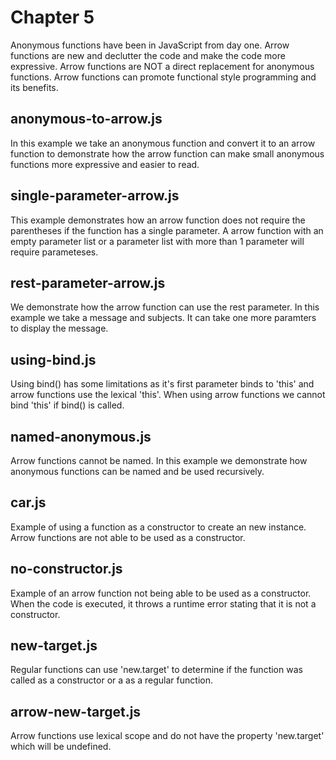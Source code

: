 # Chapter 5
Anonymous functions have been in JavaScript from day one. Arrow functions are new and declutter the code and make the code more expressive. Arrow functions are NOT a direct replacement for anonymous functions. Arrow functions can promote functional style programming and its benefits.

## anonymous-to-arrow.js
In this example we take an anonymous function and convert it to an arrow function to demonstrate how the arrow function can make small anonymous functions more expressive and easier to read.

## single-parameter-arrow.js
This example demonstrates how an arrow function does not require the parentheses if the function has a single parameter. A arrow function with an empty parameter list or a parameter list with more than 1 parameter will require parameteses.

## rest-parameter-arrow.js
We demonstrate how the arrow function can use the rest parameter. In this example we take a message and subjects. It can take one more paramters to display the message.

## using-bind.js
Using bind() has some limitations as it's first parameter binds to 'this' and arrow functions use the lexical 'this'. When using arrow functions we cannot bind 'this' if bind() is called.

## named-anonymous.js
Arrow functions cannot be named. In this example we demonstrate how anonymous functions can be named and be used recursively.

## car.js
Example of using a function as a constructor to create an new instance. Arrow functions are not able to be used as a constructor.

## no-constructor.js
Example of an arrow function not being able to be used as a constructor. When the code is executed, it throws a runtime error stating that it is not a constructor.

## new-target.js
Regular functions can use 'new.target' to determine if the function was called as a constructor or a as a regular function.

## arrow-new-target.js
Arrow functions use lexical scope and do not have the property 'new.target' which will be undefined.